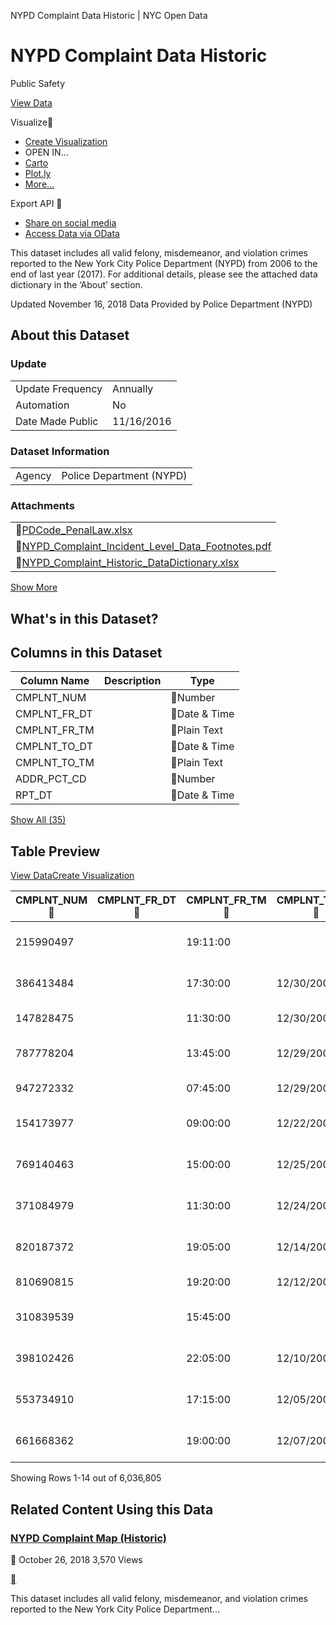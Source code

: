 NYPD Complaint Data Historic | NYC Open Data

# NYPD Complaint Data Historic

Public Safety

[View Data](https://data.cityofnewyork.us/Public-Safety/NYPD-Complaint-Data-Historic/qgea-i56i/data)

Visualize

- [Create Visualization](https://data.cityofnewyork.us/d/9s4h-37hy/visualization)
- OPEN IN...
- [Carto]()
- [Plot.ly]()
- [More...](https://support.socrata.com/hc/en-us/articles/115010730868)

Export
API


- [Share on social media]()
- [Access Data via OData]()

This dataset includes all valid felony, misdemeanor, and violation crimes reported to the New York City Police Department (NYPD) from 2006 to the end of last year (2017). For additional details, please see the attached data dictionary in the ‘About’ section.

Updated  November 16, 2018
Data Provided by  Police Department (NYPD)

## About this Dataset

### Update

|     |     |
| --- | --- |
| Update Frequency | Annually |
| Automation | No  |
| Date Made Public | 11/16/2016 |

### Dataset Information

|     |     |
| --- | --- |
| Agency | Police Department (NYPD) |

### Attachments

|     |
| --- |
| [PDCode_PenalLaw.xlsx](https://data.cityofnewyork.us/api/views/qgea-i56i/files/65f25845-1551-4d21-91dc-869c977cd93d?download=true&filename=PDCode_PenalLaw.xlsx) |
| [NYPD_Complaint_Incident_Level_Data_Footnotes.pdf](https://data.cityofnewyork.us/api/views/qgea-i56i/files/b21ec89f-4d7b-494e-b2e9-f69ae7f4c228?download=true&filename=NYPD_Complaint_Incident_Level_Data_Footnotes.pdf) |
| [NYPD_Complaint_Historic_DataDictionary.xlsx](https://data.cityofnewyork.us/api/views/qgea-i56i/files/ee823139-888e-4ad0-badf-e18e2674a9cb?download=true&filename=NYPD_Complaint_Historic_DataDictionary.xlsx) |

[Show More]()

## What's in this Dataset?

## Columns in this Dataset

| Column Name | Description | Type |
| --- | --- | --- |
| CMPLNT_NUM |     | Number |    |
| CMPLNT_FR_DT |     | Date & Time |    |
| CMPLNT_FR_TM |     | Plain Text |    |
| CMPLNT_TO_DT |     | Date & Time |    |
| CMPLNT_TO_TM |     | Plain Text |    |
| ADDR_PCT_CD |     | Number |    |
| RPT_DT |     | Date & Time |    |

[Show All (35)]()

## Table Preview

[View Data](https://data.cityofnewyork.us/Public-Safety/NYPD-Complaint-Data-Historic/qgea-i56i/data)[Create Visualization](https://data.cityofnewyork.us/d/9s4h-37hy/visualization)

|   CMPLNT_NUM      |   CMPLNT_FR_DT      |   CMPLNT_FR_TM      |   CMPLNT_TO_DT      |   CMPLNT_TO_TM      |   ADDR_PCT_CD      |   RPT_DT      |   KY_CD      |   OFNS_DESC      |   PD_CD      |   PD_DESC      |   CRM_ATPT_CPTD_CD      |   LAW_CAT_CD      |   BORO_NM      |   LOC_OF_OCCUR_DESC      |   PREM_TYP_DESC      |   JURIS_DESC      |   JURISDICTION_CODE      |   PARKS_NM      |   HADEVELOPT      |   HOUSING_PSA      |   X_COORD_CD      |   Y_COORD_CD      |   SUSP_AGE_GROUP      |   SUSP_RACE      |   SUSP_SEX      |   TRANSIT_DISTRICT      |   Latitude      |   Longitude      |   Lat_Lon |   PATROL_BORO      |   STATION_NAME      |   VIC_AGE_GROUP      |   VIC_RACE      |   VIC_SEX      |
| --- | --- | --- | --- | --- | --- | --- | --- | --- | --- | --- | --- | --- | --- | --- | --- | --- | --- | --- | --- | --- | --- | --- | --- | --- | --- | --- | --- | --- | --- | --- | --- | --- | --- | --- |
| 215990497 |     | 19:11:00 |     |     | 75  | 12/31/2006 | 344 | ASSAULT 3 & RELATED OFFENSES | 101 | ASSAULT 3 | COMPLETED | MISDEMEANOR | BROOKLYN | INSIDE | RESIDENCE - APT. HOUSE | N.Y. POLICE DEPT | 0   | NA  |     | NA  | 1,014,665 | 181,103 |     | BLACK | F   |     | 40.663718593 | -73.890370818 | (40.663718593°, -73.890370818°) | PATROL BORO BKLYN NORTH |     | 18-24 | WHITE HISPANIC | F   |
| 386413484 |     | 17:30:00 | 12/30/2006 | 18:00:00 | 110 | 12/30/2006 | 341 | PETIT LARCENY | 343 | LARCENY,PETIT OF BICYCLE | COMPLETED | MISDEMEANOR | QUEENS | REAR OF | RESIDENCE-HOUSE | N.Y. POLICE DEPT | 0   | NA  |     | NA  | 1,024,195 | 211,939 |     |     |     |     | 40.748318172 | -73.855837144 | (40.748318172°, -73.855837144°) | PATROL BORO QUEENS NORTH |     | 25-44 | WHITE HISPANIC | F   |
| 147828475 |     | 11:30:00 | 12/30/2006 | 12:15:00 | 84  | 12/30/2006 | 109 | GRAND LARCENY | 421 | LARCENY,GRAND FROM VEHICLE/MOTORCYCLE | COMPLETED | FELONY | BROOKLYN | FRONT OF | STREET | N.Y. POLICE DEPT | 0   | NA  |     | NA  | 988,334 | 193,468 |     |     |     |     | 40.697709012 | -73.985273199 | (40.697709012°, -73.985273199°) | PATROL BORO BKLYN NORTH |     | 45-64 | BLACK | M   |
| 787778204 |     | 13:45:00 | 12/29/2006 | 14:00:00 | 78  | 12/29/2006 | 351 | CRIMINAL MISCHIEF & RELATED OF | 254 | MISCHIEF, CRIMINAL 4, OF MOTOR | COMPLETED | MISDEMEANOR | BROOKLYN |     | STREET | N.Y. POLICE DEPT | 0   | NA  |     | NA  | 986,602 | 183,689 |     |     |     |     | 40.670868514 | -73.991522773 | (40.670868514°, -73.991522773°) | PATROL BORO BKLYN SOUTH |     | 25-44 | WHITE HISPANIC | M   |
| 947272332 |     | 07:45:00 | 12/29/2006 | 18:00:00 | 48  | 12/29/2006 | 107 | BURGLARY | 221 | BURGLARY,RESIDENCE,DAY | COMPLETED | FELONY | BRONX | INSIDE | RESIDENCE - APT. HOUSE | N.Y. POLICE DEPT | 0   | NA  |     | NA  | 1,014,958 | 245,697 |     |     |     |     | 40.841011576 | -73.889019731 | (40.841011576°, -73.889019731°) | PATROL BORO BRONX |     | 25-44 | WHITE HISPANIC | F   |
| 154173977 |     | 09:00:00 | 12/22/2006 | 14:00:00 | 110 | 12/27/2006 | 109 | GRAND LARCENY | 438 | LARCENY,GRAND FROM BUILDING (NON-RESIDENCE) UNATTENDED | COMPLETED | FELONY | QUEENS | INSIDE | CONSTRUCTION SITE | N.Y. POLICE DEPT | 0   | NA  |     | NA  | 1,016,380 | 210,903 |     |     |     |     | 40.745506462 | -73.884046939 | (40.745506462°, -73.884046939°) | PATROL BORO QUEENS NORTH |     |     | UNKNOWN | D   |
| 769140463 |     | 15:00:00 | 12/25/2006 | 12:20:00 | 70  | 12/25/2006 | 351 | CRIMINAL MISCHIEF & RELATED OF | 254 | MISCHIEF, CRIMINAL 4, OF MOTOR | COMPLETED | MISDEMEANOR | BROOKLYN | FRONT OF | STREET | N.Y. POLICE DEPT | 0   | NA  |     | NA  | 995,044 | 176,285 |     |     |     |     | 40.650539897 | -73.961102249 | (40.650539897°, -73.961102249°) | PATROL BORO BKLYN SOUTH |     | 45-64 | BLACK | M   |
| 371084979 |     | 11:30:00 | 12/24/2006 | 12:20:00 | 120 | 12/24/2006 | 344 | ASSAULT 3 & RELATED OFFENSES | 113 | MENACING,UNCLASSIFIED | COMPLETED | MISDEMEANOR | STATEN ISLAND | FRONT OF | RESIDENCE-HOUSE | N.Y. POLICE DEPT | 0   | NA  |     | NA  | 961,193 | 163,266 |     | UNKNOWN |     |     | 40.614782068 | -74.083049279 | (40.614782068°, -74.083049279°) | PATROL BORO STATEN ISLAND |     | 25-44 | BLACK | M   |
| 820187372 |     | 19:05:00 | 12/14/2006 | 19:10:00 | 70  | 12/14/2006 | 344 | ASSAULT 3 & RELATED OFFENSES | 101 | ASSAULT 3 | COMPLETED | MISDEMEANOR | BROOKLYN | INSIDE | DEPARTMENT STORE | N.Y. POLICE DEPT | 0   | NA  |     | NA  | 998,617 | 170,049 |     | BLACK | F   |     | 40.63341834 | -73.948239227 | (40.63341834°, -73.948239227°) | PATROL BORO BKLYN SOUTH |     | 18-24 | BLACK | F   |
| 810690815 |     | 19:20:00 | 12/12/2006 | 19:30:00 | 75  | 12/12/2006 | 105 | ROBBERY | 389 | ROBBERY,DWELLING | COMPLETED | FELONY | BROOKLYN | INSIDE | RESIDENCE - APT. HOUSE | N.Y. POLICE DEPT | 0   | NA  |     | NA  | 1,017,141 | 183,798 |     | UNKNOWN | M   |     | 40.671106911 | -73.881432957 | (40.671106911°, -73.881432957°) | PATROL BORO BKLYN NORTH |     | 65+ | WHITE | F   |
| 310839539 |     | 15:45:00 |     |     | 25  | 12/11/2006 | 344 | ASSAULT 3 & RELATED OFFENSES | 101 | ASSAULT 3 | COMPLETED | MISDEMEANOR | MANHATTAN |     | STREET | N.Y. POLICE DEPT | 0   | NA  |     | NA  | 1,001,575 | 232,339 |     | BLACK | M   |     | 40.804384046 | -73.937421669 | (40.804384046°, -73.937421669°) | PATROL BORO MAN NORTH |     | <18 | ASIAN / PACIFIC ISLANDER | M   |
| 398102426 |     | 22:05:00 | 12/10/2006 | 22:15:00 | 109 | 12/10/2006 | 109 | GRAND LARCENY | 433 | LARCENY,GRAND FROM STORE-SHOPL | COMPLETED | FELONY | QUEENS | INSIDE | GROCERY/BODEGA | N.Y. POLICE DEPT | 0   | NA  |     | NA  | 1,038,670 | 213,046 |     | UNKNOWN | M   |     | 40.751279369 | -73.803587049 | (40.751279369°, -73.803587049°) | PATROL BORO QUEENS NORTH |     |     | UNKNOWN | D   |
| 553734910 |     | 17:15:00 | 12/05/2006 | 18:00:00 | 114 | 12/08/2006 | 351 | CRIMINAL MISCHIEF & RELATED OF | 254 | MISCHIEF, CRIMINAL 4, OF MOTOR | COMPLETED | MISDEMEANOR | QUEENS | INSIDE | OTHER | N.Y. POLICE DEPT | 0   | NA  |     | NA  | 1,003,448 | 213,259 |     |     |     |     | 40.752010616 | -73.930710705 | (40.752010616°, -73.930710705°) | PATROL BORO QUEENS NORTH |     |     | UNKNOWN | F   |
| 661668362 |     | 19:00:00 | 12/07/2006 | 19:40:00 | 48  | 12/07/2006 | 344 | ASSAULT 3 & RELATED OFFENSES | 101 | ASSAULT 3 | COMPLETED | MISDEMEANOR | BRONX | INSIDE | RESIDENCE - APT. HOUSE | N.Y. POLICE DEPT | 0   | NA  |     | NA  | 1,017,483 | 245,763 | 18-24 | BLACK | M   |     | 40.841183585 | -73.879893816 | (40.841183585°, -73.879893816°) | PATROL BORO BRONX |     | 25-44 | WHITE HISPANIC | F   |

Showing Rows 1-14 out of 6,036,805

## Related Content Using this Data

### [NYPD Complaint Map (Historic)](https://data.cityofnewyork.us/Public-Safety/NYPD-Complaint-Map-Historic-/57mv-nv28)


October 26, 2018
3,570 Views

[](https://data.cityofnewyork.us/Public-Safety/NYPD-Complaint-Map-Historic-/57mv-nv28)

This dataset includes all valid felony, misdemeanor, and violation crimes reported to the New York City Police Department...